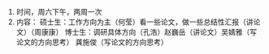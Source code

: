 1. 时间，周六下午，两周一次
2. 内容：
硕士生：工作方向为主（何莹）看一些论文，做一些总结性汇报（讲论文）（周康康）
博士生：调研具体方向（孔浩）赵巍岳（讲论文）吴婧雅（写论文的方向思考） 龚施俊（写论文的方向思考）

